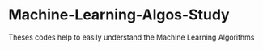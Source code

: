 # Machine-Learning-Algos-Study
Theses codes help to easily understand the Machine Learning Algorithms
